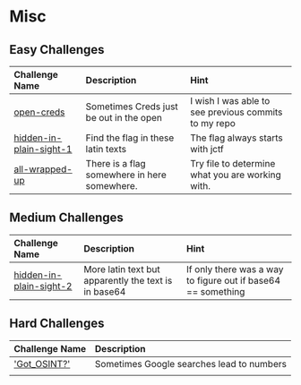 # Misc

## Easy Challenges
| Challenge Name  | Description | Hint
|:-- | :-- | :---
| [open-creds](open-creds)| Sometimes Creds just be out in the open | I wish I was able to see previous commits to my repo 
| [hidden-in-plain-sight-1](hidden-in-plain-sight-1) | Find the flag in these latin texts  | The flag always starts with jctf 
| [all-wrapped-up](all-wrapped-up) | There is a flag somewhere in here somewhere. | Try file to determine what you are working with.


## Medium Challenges
| Challenge Name  | Description | Hint
|:-- | :-- | :---
| [hidden-in-plain-sight-2](hidden-in-plain-sight-2) | More latin text but apparently the text is in base64 | If only there was a way to figure out if base64 == something 


## Hard Challenges
| Challenge Name  | Description 
|:-- | :--
| ['Got_OSINT?']('Got_OSINT?')| Sometimes Google searches lead to numbers | Did you put the answer in the flag format jctf{INSERT NUMBER}? 
| | 
